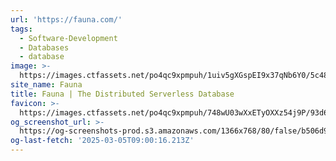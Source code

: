 ```yaml
---
url: 'https://fauna.com/'
tags:
  - Software-Development
  - Databases
  - database
image: >-
  https://images.ctfassets.net/po4qc9xpmpuh/1uiv5gXGspEI9x37qNb6Y0/5c48844dce8f2510f7bf4e90cc1dad2b/twitter_card_02__1_.png
site_name: Fauna
title: Fauna | The Distributed Serverless Database
favicon: >-
  https://images.ctfassets.net/po4qc9xpmpuh/748wU03wXxETyOXXz54j9P/93d6bcdcefcca69f0c3b3d23af032efe/favicon.png
og_screenshot_url: >-
  https://og-screenshots-prod.s3.amazonaws.com/1366x768/80/false/b506d9ae4f9f5f0376ec30aa9fea6e6f18766311949e417616094c93b8bb88f4.jpeg
og-last-fetch: '2025-03-05T09:00:16.213Z'
---
```


